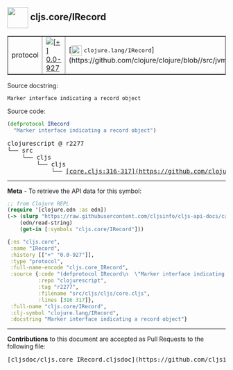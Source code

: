 ## <img width="48px" valign="middle" src="http://i.imgur.com/Hi20huC.png"> cljs.core/IRecord

 <table border="1">
<tr>

<td>protocol</td>
<td><a href="https://github.com/cljsinfo/cljs-api-docs/tree/0.0-927"><img valign="middle" alt="[+] 0.0-927" src="https://img.shields.io/badge/+-0.0--927-lightgrey.svg"></a> </td>
<td>
[<img height="24px" valign="middle" src="http://i.imgur.com/1GjPKvB.png"> <samp>clojure.lang/IRecord</samp>](https://github.com/clojure/clojure/blob//src/jvm/clojure/lang/IRecord.java)
</td>
</tr>
</table>





Source docstring:

```
Marker interface indicating a record object
```

Source code:

```clj
(defprotocol IRecord
  "Marker interface indicating a record object")
```

 <pre>
clojurescript @ r2277
└── src
    └── cljs
        └── cljs
            └── <ins>[core.cljs:316-317](https://github.com/clojure/clojurescript/blob/r2277/src/cljs/cljs/core.cljs#L316-L317)</ins>
</pre>


---

__Meta__ - To retrieve the API data for this symbol:

```clj
;; from Clojure REPL
(require '[clojure.edn :as edn])
(-> (slurp "https://raw.githubusercontent.com/cljsinfo/cljs-api-docs/catalog/cljs-api.edn")
    (edn/read-string)
    (get-in [:symbols "cljs.core/IRecord"]))
```

```clj
{:ns "cljs.core",
 :name "IRecord",
 :history [["+" "0.0-927"]],
 :type "protocol",
 :full-name-encode "cljs.core_IRecord",
 :source {:code "(defprotocol IRecord\n  \"Marker interface indicating a record object\")",
          :repo "clojurescript",
          :tag "r2277",
          :filename "src/cljs/cljs/core.cljs",
          :lines [316 317]},
 :full-name "cljs.core/IRecord",
 :clj-symbol "clojure.lang/IRecord",
 :docstring "Marker interface indicating a record object"}

```

---

__Contributions__ to this document are accepted as Pull Requests to the following file:

 <pre>
[cljsdoc/cljs.core_IRecord.cljsdoc](https://github.com/cljsinfo/cljs-api-docs/blob/master/cljsdoc/cljs.core_IRecord.cljsdoc)
</pre>

